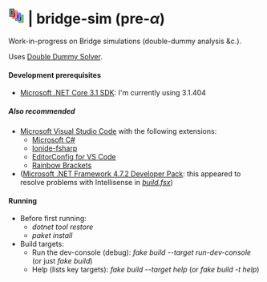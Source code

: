 # ![bridge-sim](https://raw.githubusercontent.com/aornota/bridge/master/src/resources/tpoc-32x32.png) | bridge-sim (pre-_α_)

Work-in-progress on Bridge simulations (double-dummy analysis &c.).

Uses [Double Dummy Solver](http://privat.bahnhof.se/wb758135/bridge/index.html).

#### Development prerequisites

- [Microsoft .NET Core 3.1 SDK](https://dotnet.microsoft.com/download/dotnet-core/3.1/): I'm currently using 3.1.404

##### Also recommended

- [Microsoft Visual Studio Code](https://code.visualstudio.com/download/) with the following extensions:
    - [Microsoft C#](https://marketplace.visualstudio.com/items?itemName=ms-vscode.csharp)
    - [Ionide-fsharp](https://marketplace.visualstudio.com/items?itemName=ionide.ionide-fsharp)
    - [EditorConfig for VS Code](https://marketplace.visualstudio.com/items?itemName=editorconfig.editorconfig)
    - [Rainbow Brackets](https://marketplace.visualstudio.com/items?itemName=2gua.rainbow-brackets)
- ([Microsoft .NET Framework 4.7.2 Developer Pack](https://dotnet.microsoft.com/download/dotnet-framework/net472/): this appeared to resolve problems with Intellisense in
_[build.fsx](https://github.com/aornota/gibet/blob/master/build.fsx)_)

#### Running

- Before first running:
    - _dotnet tool restore_
    - _paket install_
- Build targets:
    - Run the dev-console (debug): _fake build --target run-dev-console_ (or just _fake build_)
    - Help (lists key targets): _fake build --target help_ (or _fake build -t help_)

